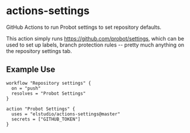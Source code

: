 # actions-settings
GitHub Actions to run Probot settings to set repository defaults.

This action simply runs https://github.com/probot/settings, which can be used to set up labels, branch protection rules -- pretty much anything on the repository settings tab.


## Example Use

```
workflow "Repository settings" {
  on = "push"
  resolves = "Probot Settings"
}

action "Probot Settings" {
  uses = "elstudio/actions-settings@master"
  secrets = ["GITHUB_TOKEN"]
}
```
